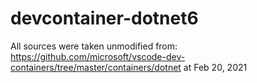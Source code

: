 # devcontainer-dotnet6

All sources were taken unmodified from: https://github.com/microsoft/vscode-dev-containers/tree/master/containers/dotnet
at Feb 20, 2021

